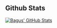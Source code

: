 ## Github Stats
<a href="https://github.com/MartinHeinz/MartinHeinz">
  <img align="center" src="https://github-readme-stats.vercel.app/api?username=agusjanardana&show_icons=true&theme=shades-of-purple" alt="Bagus' GitHub Stats" />
</a>
